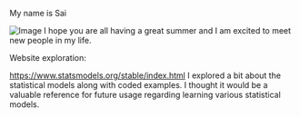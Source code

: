 My name is Sai


![Image](https://www.digitalmomblog.com/wp-content/uploads/2021/06/happy-summer-meme-960x640.jpeg.webp)
I hope you are all having a great summer and I am excited to meet new people in my life.


Website exploration:

https://www.statsmodels.org/stable/index.html I explored a bit about the statistical models along with coded examples. I thought it would be a valuable reference for future usage regarding learning various statistical models.
